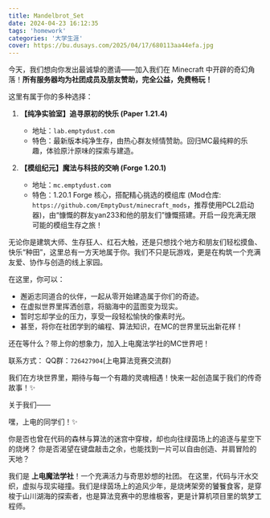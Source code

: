 ```yaml
---
title: Mandelbrot_Set
date: 2024-04-23 16:12:35
tags: 'homework'
categories: '大学生涯'
cover: https://bu.dusays.com/2025/04/17/680113aa44efa.jpg
---
```


今天，我们想向你发出最诚挚的邀请——加入我们在 Minecraft 中开辟的奇幻角落！**所有服务器均为社团成员及朋友赞助，完全公益，免费畅玩！**

这里有属于你的多种选择：

1.  **【纯净实验室】追寻原初的快乐 (Paper 1.21.4)**
    *   地址：`lab.emptydust.com`
    *   特色：最新版本纯净生存，由热心群友倾情赞助。回归MC最纯粹的乐趣，体验原汁原味的探索与建造。

2.  **【模组纪元】魔法与科技的交响 (Forge 1.20.1)**
    *   地址：`mc.emptydust.com`
    *   特色：1.20.1 Forge 核心，搭配精心挑选的模组库 (Mod仓库: `https://github.com/EmptyDust/minecraft_mods`，推荐使用PCL2启动器)，由“慷慨的群友yan233和他的朋友们”慷慨搭建。开启一段充满无限可能的模组生存之旅！

无论你是建筑大师、生存狂人、红石大触，还是只想找个地方和朋友们轻松摸鱼、快乐“种田”，这里总有一方天地属于你。我们不只是玩游戏，更是在构筑一个充满友爱、协作与创造的线上家园。

在这里，你可以：
*   邂逅志同道合的伙伴，一起从零开始建造属于你们的奇迹。
*   在虚拟世界里挥洒创意，将脑海中的蓝图变为现实。
*   暂时忘却学业的压力，享受一段轻松愉快的像素时光。
*   甚至，将你在社团学到的编程、算法知识，在MC的世界里玩出新花样！

还在等什么？带上你的想象力，加入上电魔法学社的MC世界吧！

联系方式：
QQ群：`726427904`(上电算法竞赛交流群)

我们在方块世界里，期待与每一个有趣的灵魂相遇！快来一起创造属于我们的传奇故事！✨

关于我们——

嘿，上电的同学们！✨

你是否也曾在代码的森林与算法的迷宫中穿梭，却也向往绿茵场上的追逐与星空下的烧烤？
你是否渴望在键盘敲击之余，也能找到一片可以自由创造、并肩冒险的天地？

我们是 **上电魔法学社**！一个充满活力与奇思妙想的社团。
在这里，代码与汗水交织，虚拟与现实碰撞。我们是绿茵场上的追风少年，是烧烤架旁的饕餮食客，是穿梭于山川湖海的探索者，也是算法竞赛中的思维极客，更是计算机项目里的筑梦工程师。